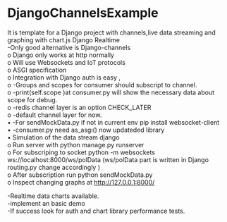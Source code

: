 # DjangoChannelsExample
It is template for a Django project with channels,live data streaming and graphing with chart.js
Django Realtime  
-Only good alternative is Django-channels  
o	Django only works at http normally  
o	Will use Websockets and IoT protocols  
o	ASGI  specification  
o	Integration with Django auth is easy ,  
o	-Groups and scopes for consumer should subscript to channel.  
o	-print(self.scope )at consumer.py will show the necessary data about scope for debug.  
o	-redis channel layer is an option CHECK_LATER  
o	-default channel layer for now.  
•	-For sendMockData.py  if not in current env pip install websocket-client  	
•	-consumer.py need as_asgı() now updateded library  
•	Simulation of the data stream django  
o	Run server with python manage.py runserver  
o	For subscriping to socket python -m websockets ws://localhost:8000/ws/polData (ws/polData part is written in Django routing.py change accordingly )  
o	After subscription run python sendMockData.py  
o	Inspect changing graphs at http://127.0.0.1:8000/   

-Realtime data charts available.  
	-implement an basic demo  
	-If success look for auth and chart library performance tests.  
